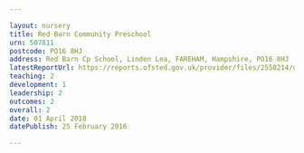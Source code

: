 ```yaml
---

layout: nursery
title: Red Barn Community Preschool
urn: 507811
postcode: PO16 8HJ
address: Red Barn Cp School, Linden Lea, FAREHAM, Hampshire, PO16 8HJ
latestReportUrl: https://reports.ofsted.gov.uk/provider/files/2550214/urn/507811.pdf
teaching: 2
development: 1
leadership: 2
outcomes: 2
overall: 2
date: 01 April 2018 
datePublish: 25 February 2016

---
```

